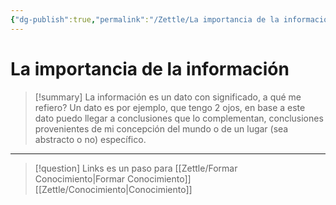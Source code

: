 ```yaml
---
{"dg-publish":true,"permalink":"/Zettle/La importancia de la información/","tags":["ZeType/Pensamiento",""],"created":"2023-08-31T17:10:34.397-05:00","updated":"2023-09-09T18:22:20.062-05:00"}
---
```



# La importancia de la información

> [!summary] 
> La información es un dato con significado, a qué me refiero? Un dato es por ejemplo, que tengo 2 ojos, en base a este dato puedo llegar a conclusiones que lo complementan, conclusiones provenientes de mi concepción del mundo o de un lugar (sea abstracto o no) específico. 

- - - 
> [!question] Links
> es un paso para [[Zettle/Formar Conocimiento\|Formar Conocimiento]]
> [[Zettle/Conocimiento\|Conocimiento]]


